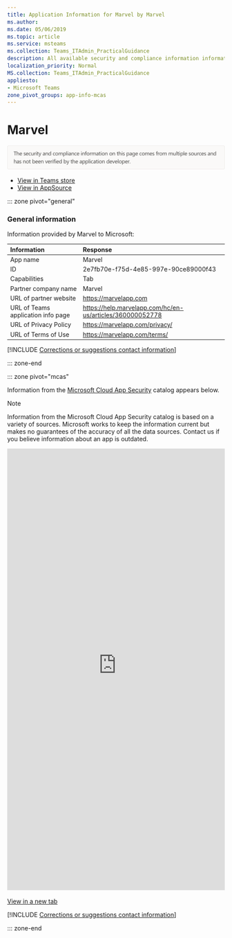 ```yaml
---
title: Application Information for Marvel by Marvel
ms.author: 
ms.date: 05/06/2019
ms.topic: article
ms.service: msteams
ms.collection: Teams_ITAdmin_PracticalGuidance
description: All available security and compliance information information for Marvel, its data handling policies, its Microsoft Cloud App Security app catalog information, and security/compliance information in the CSA STAR registry.
localization_priority: Normal
MS.collection: Teams_ITAdmin_PracticalGuidance
appliesto:
- Microsoft Teams
zone_pivot_groups: app-info-mcas
---
```

# Marvel

<p></p><img alt="Non-attested image" src="./images/unattested.png" width="650"/>

* <a href="https://teams.microsoft.com/l/app/2e7fb70e-f75d-4e85-997e-90ce89000f43" target="_blank">View in Teams store</a>
* <a href="https://appsource.microsoft.com/en-us/product/office/WA104381801" target="_blank">View in AppSource</a>

::: zone pivot="general"

### General information

Information provided by Marvel to Microsoft:

| **Information** | **Response** |
|:----------------|:-------------|
| App name | Marvel |
| ID | 2e7fb70e-f75d-4e85-997e-90ce89000f43 |
| Capabilities | Tab |
| Partner company name | Marvel |
| URL of partner website | <https://marvelapp.com> |
| URL of Teams application info page | <https://help.marvelapp.com/hc/en-us/articles/360000052778> |
| URL of Privacy Policy | <https://marvelapp.com/privacy/> |
| URL of Terms of Use | <https://marvelapp.com/terms/> |

 [!INCLUDE [Corrections or suggestions contact information](./includes/corrections-or-suggestions.md)]

::: zone-end


::: zone pivot="mcas"

Information from the [Microsoft Cloud App Security](https://www.microsoft.com/en-us/enterprise-mobility-security/cloud-app-security) catalog appears below.

> [!NOTE]
> Information from the Microsoft Cloud App Security catalog is based on a variety of sources. Microsoft works to keep the information current but makes no guarantees of the accuracy of all the data sources. Contact us if you believe information about an app is outdated.

<iframe height='1020' title='Microsoft Cloud App Security Information' src='https://3ca685143b5b46b4b0e5266dadf2e97c.codepen.website/#/dashboard/32883' frameborder='no'  style='width: 100%;'></iframe>

<a href="https://3ca685143b5b46b4b0e5266dadf2e97c.codepen.website/#/dashboard/32883" target="_blank">View in a new tab</a>

[!INCLUDE [Corrections or suggestions contact information](./includes/corrections-or-suggestions.md)]

::: zone-end

